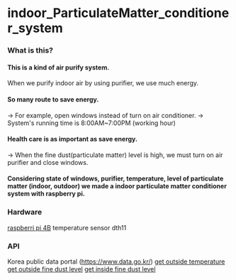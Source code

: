 # indoor_ParticulateMatter_conditioner_system
### What is this?
#### This is a kind of air purify system.
When we purify indoor air by using purifier, we use much energy.
#### So many route to save energy.
-> For example, open windows instead of turn on air conditioner.
-> System's running time is 8:00AM~7:00PM (working hour)
#### Health care is as important as save energy.
-> When the fine dust(particulate matter) level is high, we must turn on air purifier and close windows.
#### Considering state of windows, purifier, temperature, level of particulate matter (indoor, outdoor) we made a indoor particulate matter conditioner system with raspberry pi.

### Hardware
[raspberri pi 4B](https://www.raspberrypi.org/products/raspberry-pi-4-model-b/)
temperature sensor dth11

### API
Korea public data portal (https://www.data.go.kr/)
[get outside temperature](https://www.data.go.kr/data/15057682/openapi.do)
[get outside fine dust level](https://www.data.go.kr/data/15000581/openapi.do)
[get inside fine dust level](https://www.data.go.kr/data/15038044/openapi.do)
